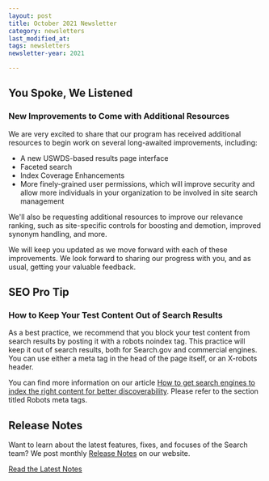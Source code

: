 ```yaml
---
layout: post
title: October 2021 Newsletter
category: newsletters
last_modified_at: 
tags: newsletters
newsletter-year: 2021

---
```


## You Spoke, We Listened
### New Improvements to Come with Additional Resources

We are very excited to share that our program has received additional resources to begin work on several long-awaited improvements, including: 

*   A new USWDS-based results page interface
*   Faceted search
*   Index Coverage Enhancements
*   More finely-grained user permissions, which will improve security and allow more individuals in your organization to be involved in site search management

We'll also be requesting additional resources to improve our relevance ranking, such as site-specific controls for boosting and demotion, improved synonym handling, and more.

We will keep you updated as we move forward with each of these improvements. We look forward to sharing our progress with you, and as usual, getting your valuable feedback.

## SEO Pro Tip
### How to Keep Your Test Content Out of Search Results

As a best practice, we recommend that you block your test content from search results by posting it with a robots noindex tag. This practice will keep it out of search results, both for Search.gov and commercial engines. You can use either a meta tag in the head of the page itself, or an X-robots header.

You can find more information on our article [How to get search engines to index the right content for better discoverability](https://search.gov/manual/how-search-engines-index-content-better-discoverability.html). Please refer to the section titled Robots meta tags.

## Release Notes

Want to learn about the latest features, fixes, and focuses of the Search team? We post monthly [Release Notes](https://search.gov/about/updates/releases/) on our website.

[Read the Latest Notes](https://search.gov/about/updates/releases/september-2021.html)
